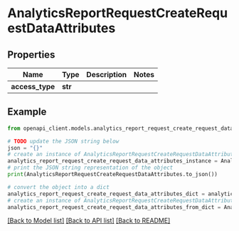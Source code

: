 # AnalyticsReportRequestCreateRequestDataAttributes


## Properties

Name | Type | Description | Notes
------------ | ------------- | ------------- | -------------
**access_type** | **str** |  | 

## Example

```python
from openapi_client.models.analytics_report_request_create_request_data_attributes import AnalyticsReportRequestCreateRequestDataAttributes

# TODO update the JSON string below
json = "{}"
# create an instance of AnalyticsReportRequestCreateRequestDataAttributes from a JSON string
analytics_report_request_create_request_data_attributes_instance = AnalyticsReportRequestCreateRequestDataAttributes.from_json(json)
# print the JSON string representation of the object
print(AnalyticsReportRequestCreateRequestDataAttributes.to_json())

# convert the object into a dict
analytics_report_request_create_request_data_attributes_dict = analytics_report_request_create_request_data_attributes_instance.to_dict()
# create an instance of AnalyticsReportRequestCreateRequestDataAttributes from a dict
analytics_report_request_create_request_data_attributes_from_dict = AnalyticsReportRequestCreateRequestDataAttributes.from_dict(analytics_report_request_create_request_data_attributes_dict)
```
[[Back to Model list]](../README.md#documentation-for-models) [[Back to API list]](../README.md#documentation-for-api-endpoints) [[Back to README]](../README.md)


